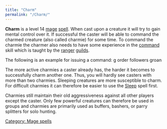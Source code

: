 ```yaml
---
title: "Charm"
permalink: "/Charm/"
---
```


**Charm** is a level 14 [mage](mage "wikilink")
[spell](spell "wikilink"). When cast upon a creature it will try to gain
mental control over it. If successful the caster will be able to command
the charmed creature (also called charmie) for some time. To command the
charmie the charmer also needs to have some experience in the
[command](command "wikilink") skill which is taught by the
[ranger](ranger "wikilink") [guilds](guilds "wikilink").

The following is an example for issuing a command: <nowiki>g order
followers groan

</pre>

The more active charmies a caster already has, the harder it becomes to
successfully charm another one. Thus, you will hardly see casters with
more than two charmies. Sleeping creatures are more susceptible to
charm. For difficult charmies it can therefore be easier to use the
[Sleep](Sleep "wikilink") spell first.

Charmies still maintain their old aggressiveness against all other
players except the caster. Only few powerful creatures can therefore be
used in groups and charmies are primarily used as buffers, bashers, or
parry splitters for solo hunting.

[Category: Mage spells](Category:_Mage_spells "wikilink")